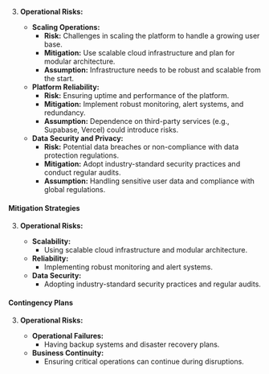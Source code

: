 3. **Operational Risks:**

   - **Scaling Operations:**
     - **Risk:** Challenges in scaling the platform to handle a growing user base.
     - **Mitigation:** Use scalable cloud infrastructure and plan for modular architecture.
     - **Assumption:** Infrastructure needs to be robust and scalable from the start.
   - **Platform Reliability:**
     - **Risk:** Ensuring uptime and performance of the platform.
     - **Mitigation:** Implement robust monitoring, alert systems, and redundancy.
     - **Assumption:** Dependence on third-party services (e.g., Supabase, Vercel) could introduce
       risks.
   - **Data Security and Privacy:**
     - **Risk:** Potential data breaches or non-compliance with data protection regulations.
     - **Mitigation:** Adopt industry-standard security practices and conduct regular audits.
     - **Assumption:** Handling sensitive user data and compliance with global regulations.

#### Mitigation Strategies

3. **Operational Risks:**

   - **Scalability:**
     - Using scalable cloud infrastructure and modular architecture.
   - **Reliability:**
     - Implementing robust monitoring and alert systems.
   - **Data Security:**
     - Adopting industry-standard security practices and regular audits.


#### Contingency Plans

3. **Operational Risks:**

   - **Operational Failures:**
     - Having backup systems and disaster recovery plans.
   - **Business Continuity:**
     - Ensuring critical operations can continue during disruptions.

